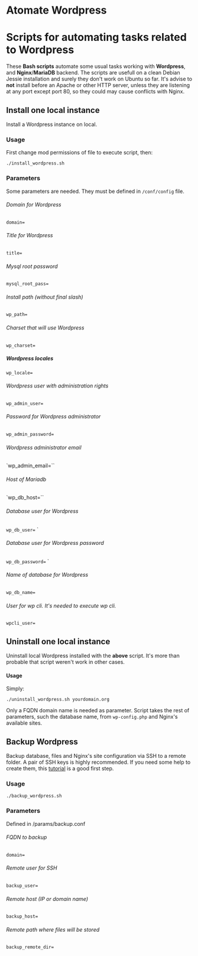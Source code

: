 # Atomate Wordpress

# Scripts for automating tasks related to Wordpress

These **Bash scripts** automate some usual tasks working with **Wordpress**, and **Nginx**/**MariaDB** backend. The scripts are usefull on a clean Debian Jessie installation  and surely they don't work on Ubuntu so far. It's advise to **not** install before an Apache or other HTTP server, unless they are listening at any port except port 80, so they could may cause conflicts with Nginx.  

## Install one local instance

Install a Wordpress instance on local.  

### Usage

First change mod permissions of file to execute script, then:

`./install_wordpress.sh`

### Parameters

Some parameters are needed. They must be defined in `/conf/config` file.

###### Domain for Wordpress
`domain=`

###### Title for Wordpress
`title=`

###### Mysql root password
`mysql_root_pass=`

###### Install path (without final slash)
`wp_path=`

###### Charset that will use Wordpress
`wp_charset=`

##### Wordpress locales
`wp_locale=`

###### Wordpress user with administration rights
`wp_admin_user=`

###### Password for Wordpress administrator
`wp_admin_password=`

###### Wordpress administrator email
`wp_admin_email=``

###### Host of Mariadb
`wp_db_host=``

###### Database user for Wordpress
`wp_db_user=`
`
###### Database user for Wordpress password
`wp_db_password=`
  `
###### Name of database for Wordpress
`wp_db_name=`

###### User for wp cli. It's needed to execute wp cli.
`wpcli_user=`


## Uninstall one local instance

Uninstall local Wordpress installed with the **above** script. It's more than probable that script weren't work in other cases.

#### Usage

Simply:

`./uninstall_wordpress.sh yourdomain.org`

Only a FQDN domain name is needed as parameter. Script takes the rest of parameters, such the database name, from `wp-config.php`  and Nginx's available sites.

## Backup Wordpress

Backup database, files and Nginx's site configuration via SSH to a remote folder. A pair of SSH keys is highly recommended. If you need some help to create them, this [tutorial](https://debian-administration.org/article/530/SSH_with_authentication_key_instead_of_password) is a good first step.

### Usage

`./backup_wordpress.sh`

### Parameters

Defined in /params/backup.conf

###### FQDN to backup
 `domain=`
###### Remote user for SSH

`backup_user=`

###### Remote host (IP or domain name)
`backup_host=`

###### Remote path where files will be stored
`backup_remote_dir=`
